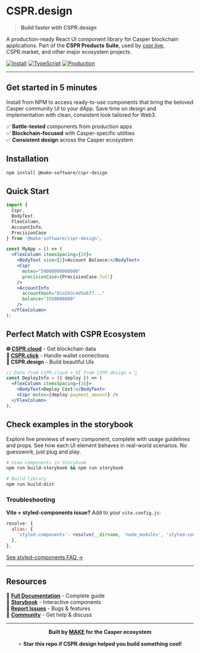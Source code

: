 # CSPR.design

> **Build faster with CSPR.design**

A production-ready React UI component library for Casper blockchain applications. Part of the **CSPR Products Suite**, used by [cspr.live](https://cspr.live/), CSPR.market, and other major ecosystem projects.

[![Install](https://img.shields.io/badge/npm-github%3Amake--software%2Fcspr--design-blue)](https://github.com/make-software/cspr-design)
[![TypeScript](https://img.shields.io/badge/TypeScript-Ready-blue)](https://www.typescriptlang.org/)
[![Production](https://img.shields.io/badge/Production-Tested-green)](https://cspr.live)

---

## Get started in 5 minutes

Install from NPM to access ready-to-use components that bring the beloved Casper community UI to your dApp. Save time on design and implementation with clean, consistent look tailored for Web3.

✅ **Battle-tested** components from production apps \
✅ **Blockchain-focused** with Casper-specific utilities \
✅ **Consistent design** across the Casper ecosystem

## Installation

```bash
npm install @make-software/cspr-design
```

## Quick Start

```jsx
import {
  Cspr,
  BodyText,
  FlexColumn,
  AccountInfo,
  PrecisionCase
} from '@make-software/cspr-design';

const MyApp = () => (
  <FlexColumn itemsSpacing={20}>
    <BodyText size={2}>Account Balance:</BodyText>
    <Cspr
      motes="50000000000000"
      precisionCase={PrecisionCase.full}
    />
    <AccountInfo 
      accountHash="01a2b3c4d5e6f7..."
      balance="1500000000"
    />
  </FlexColumn>
);
```

## Perfect Match with CSPR Ecosystem

**🌐 [CSPR.cloud](https://docs.cspr.cloud/)** - Get blockchain data  
**🔐 [CSPR.click](https://docs.cspr.click/)** - Handle wallet connections  
**🎨 CSPR.design** - Build beautiful UIs

```jsx
// Data from CSPR.cloud + UI from CSPR.design = 🚀
const DeployInfo = ({ deploy }) => (
  <FlexColumn itemsSpacing={16}>
    <BodyText>Deploy Cost:</BodyText>
    <Cspr motes={deploy.payment_amount} />
  </FlexColumn>
);
```

## Check examples in the storybook

Explore live previews of every component, complete with usage guidelines and props. See how each UI element behaves in real-world scenarios. No guesswork, just plug and play.

```bash
# View components in Storybook
npm run build-storybook && npm run storybook

# Build library
npm run build:dist
```

### Troubleshooting

**Vite + styled-components issue?** Add to your `vite.config.js`:

```js
resolve: {
  alias: {
    'styled-components': resolve(__dirname, 'node_modules', 'styled-components'),
  },
},
```

[See styled-components FAQ →](https://styled-components.com/docs/faqs#why-am-i-getting-a-warning-about-several-instances-of-module-on-the-page)

---

## Resources

📖 **[Full Documentation](https://cspr.design/)** - Complete guide  
🎨 **[Storybook](https://storybook.cspr.design/)** - Interactive components  
🐛 **[Report Issues](https://github.com/make-software/cspr-design/issues)** - Bugs & features  
💬 **[Community](telegram-url)** - Get help & discuss

---

<div align="center">

**Built by [MAKE](https://make.services) for the Casper ecosystem**

⭐ **Star this repo if CSPR.design helped you build something cool!**

</div>
